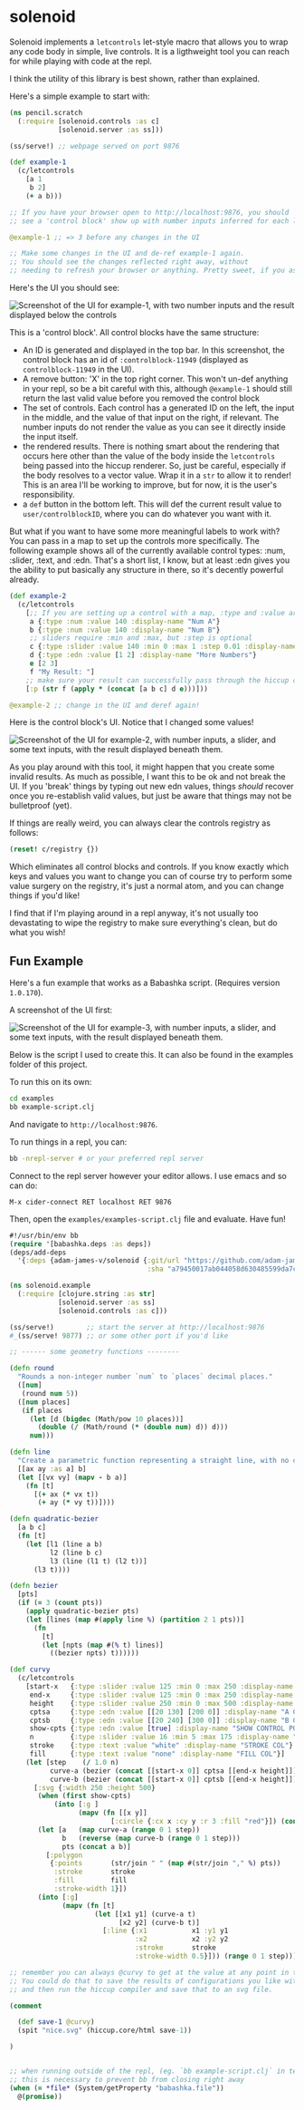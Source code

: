 # solenoid

Solenoid implements a `letcontrols` let-style macro that allows you to wrap any code body in simple, live controls. It is a ligthweight tool you can reach for while playing with code at the repl.

I think the utility of this library is best shown, rather than explained.

Here's a simple example to start with:

```clojure
(ns pencil.scratch
  (:require [solenoid.controls :as c]
            [solenoid.server :as ss]))

(ss/serve!) ;; webpage served on port 9876

(def example-1
  (c/letcontrols
    [a 1
     b 2]
    (+ a b)))

;; If you have your browser open to http://localhost:9876, you should
;; see a 'control block' show up with number inputs inferred for each letcontrol binding

@example-1 ;; => 3 before any changes in the UI

;; Make some changes in the UI and de-ref example-1 again.
;; You should see the changes reflected right away, without
;; needing to refresh your browser or anything. Pretty sweet, if you ask me 😊
```

Here's the UI you should see:

![Screenshot of the UI for example-1, with two number inputs and the result displayed below the controls](https://github.com/adam-james-v/solenoid/blob/main/images/example-1.png "Example-1 UI Screenshot")

This is a 'control block'. All control blocks have the same structure:
 - An ID is generated and displayed in the top bar. In this screenshot, the control block has an id of `:controlblock-11949` (displayed as ` controlblock-11949` in the UI).
 - A remove button: 'X' in the top right corner. This won't un-def anything in your repl, so be a bit careful with this, although `@example-1` should still return the last valid value before you removed the control block
 - The set of controls. Each control has a generated ID on the left, the input in the middle, and the value of that input on the right, if relevant. The number inputs do not render the value as you can see it directly inside the input itself.
 - the rendered results. There is nothing smart about the rendering that occurs here other than the value of the body inside the `letcontrols` being passed into the hiccup renderer. So, just be careful, especially if the body resolves to a vector value. Wrap it in a `str` to allow it to render! This is an area I'll be working to improve, but for now, it is the user's responsibility.
 - a `def` button in the bottom left. This will def the current result value to `user/controlblockID`, where you can do whatever you want with it.

But what if you want to have some more meaningful labels to work with? You can pass in a map to set up the controls more specifically. The following example shows all of the currently available control types: :num, :slider, :text, and :edn. That's a short list, I know, but at least :edn gives you the ability to put basically any structure in there, so it's decently powerful already.

```clojure
(def example-2
  (c/letcontrols
    [;; If you are setting up a control with a map, :type and :value are required, :display-name is optional
     a {:type :num :value 140 :display-name "Num A"}
     b {:type :num :value 140 :display-name "Num B"}
     ;; sliders require :min and :max, but :step is optional
     c {:type :slider :value 140 :min 0 :max 1 :step 0.01 :display-name "Factor"}
     d {:type :edn :value [1 2] :display-name "More Numbers"}
     e [2 3]
     f "My Result: "]
    ;; make sure your result can successfully pass through the hiccup compiler!
    [:p (str f (apply * (concat [a b c] d e)))]))

@example-2 ;; change in the UI and deref again!
```

Here is the control block's UI. Notice that I changed some values!

![Screenshot of the UI for example-2, with number inputs, a slider, and some text inputs, with the result displayed beneath them.](https://github.com/adam-james-v/solenoid/blob/main/images/example-2.png "Example-2 UI Screenshot")

As you play around with this tool, it might happen that you create some invalid results. As much as possible, I want this to be ok and not break the UI. If you 'break' things by typing out new edn values, things _should_ recover once you re-establish valid values, but just be aware that things may not be bulletproof (yet).

If things are really weird, you can always clear the controls registry as follows:

```clojure
(reset! c/registry {})
```

Which eliminates all control blocks and controls. If you know exactly which keys and values you want to change you can of course try to perform some value surgery on the registry, it's just a normal atom, and you can change things if you'd like!

I find that if I'm playing around in a repl anyway, it's not usually too devastating to wipe the registry to make sure everything's clean, but do what you wish!

## Fun Example
Here's a fun example that works as a Babashka script. (Requires version `1.0.170`).

A screenshot of the UI first:

![Screenshot of the UI for example-3, with number inputs, a slider, and some text inputs, with the result displayed beneath them.](https://github.com/adam-james-v/solenoid/blob/main/images/example-3.png "Example-3 UI Screenshot")

Below is the script I used to create this. It can also be found in the examples folder of this project.

To run this on its own:

```bash
cd examples
bb example-script.clj
```

And navigate to `http://localhost:9876`.

To run things in a repl, you can:

```bash
bb -nrepl-server # or your preferred repl server
```

Connect to the repl server however your editor allows. I use emacs and so can do:

`M-x cider-connect RET localhost RET 9876`

Then, open the `examples/examples-script.clj` file and evaluate. Have fun!

```clojure
#!/usr/bin/env bb
(require '[babashka.deps :as deps])
(deps/add-deps
  '{:deps {adam-james-v/solenoid {:git/url "https://github.com/adam-james-v/solenoid/"
                                  :sha "a79450017ab044058d630485599da7ce42a109fe"}}})

(ns solenoid.example
  (:require [clojure.string :as str]
            [solenoid.server :as ss]
            [solenoid.controls :as c]))

(ss/serve!)        ;; start the server at http://localhost:9876
#_(ss/serve! 9877) ;; or some other port if you'd like

;; ------ some geometry functions --------

(defn round
  "Rounds a non-integer number `num` to `places` decimal places."
  ([num]
   (round num 5))
  ([num places]
   (if places
     (let [d (bigdec (Math/pow 10 places))]
       (double (/ (Math/round (* (double num) d)) d)))
     num)))

(defn line
  "Create a parametric function representing a straight line, with no checks."
  [[ax ay :as a] b]
  (let [[vx vy] (mapv - b a)]
    (fn [t]
      [(+ ax (* vx t))
       (+ ay (* vy t))])))

(defn quadratic-bezier
  [a b c]
  (fn [t]
    (let [l1 (line a b)
          l2 (line b c)
          l3 (line (l1 t) (l2 t))]
      (l3 t))))

(defn bezier
  [pts]
  (if (= 3 (count pts))
    (apply quadratic-bezier pts)
    (let [lines (map #(apply line %) (partition 2 1 pts))]
      (fn
        [t]
        (let [npts (map #(% t) lines)]
          ((bezier npts) t))))))

(def curvy
  (c/letcontrols
    [start-x   {:type :slider :value 125 :min 0 :max 250 :display-name "START-X"}
     end-x     {:type :slider :value 125 :min 0 :max 250 :display-name "END-X"}
     height    {:type :slider :value 250 :min 0 :max 500 :display-name "HEIGHT"}
     cptsa     {:type :edn :value [[20 130] [200 0]] :display-name "A Control Pts"}
     cptsb     {:type :edn :value [[20 240] [300 0]] :display-name "B Control Pts"}
     show-cpts {:type :edn :value [true] :display-name "SHOW CONTROL POINTS"}
     n         {:type :slider :value 16 :min 5 :max 175 :display-name "Segments"}
     stroke    {:type :text :value "white" :display-name "STROKE COL"}
     fill      {:type :text :value "none" :display-name "FILL COL"}]
    (let [step    (/ 1.0 n)
          curve-a (bezier (concat [[start-x 0]] cptsa [[end-x height]]))
          curve-b (bezier (concat [[start-x 0]] cptsb [[end-x height]]))]
      [:svg {:width 250 :height 500}
       (when (first show-cpts)
           (into [:g ]
                 (mapv (fn [[x y]]
                         [:circle {:cx x :cy y :r 3 :fill "red"}]) (concat cptsa cptsb))))
       (let [a   (map curve-a (range 0 1 step))
             b   (reverse (map curve-b (range 0 1 step)))
             pts (concat a b)]
         [:polygon
          {:points       (str/join " " (map #(str/join "," %) pts))
           :stroke       stroke
           :fill         fill
           :stroke-width 1}])
       (into [:g]
             (mapv (fn [t]
                     (let [[x1 y1] (curve-a t)
                           [x2 y2] (curve-b t)]
                       [:line {:x1           x1 :y1 y1
                               :x2           x2 :y2 y2
                               :stroke       stroke
                               :stroke-width 0.5}])) (range 0 1 step)))])))

;; remember you can always @curvy to get at the value at any point in time.
;; You could do that to save the results of configurations you like with (def save-1 @curvy)
;; and then run the hiccup compiler and save that to an svg file.

(comment

  (def save-1 @curvy)
  (spit "nice.svg" (hiccup.core/html save-1))

)


;; when running outside of the repl, (eg. `bb example-script.clj` in terminal)
;; this is necessary to prevent bb from closing right away
(when (= *file* (System/getProperty "babashka.file"))
  @(promise))

```
